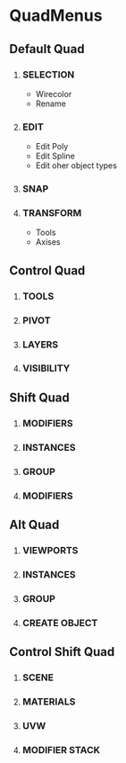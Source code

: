 # QuadMenus



## Default Quad

1. ### SELECTION
	- Wirecolor
	- Rename
1. ### EDIT
	- Edit Poly
	- Edit Spline
	- Edit oher object types
1. ### SNAP
1. ### TRANSFORM
	- Tools
	- Axises


## Control Quad

1. ### TOOLS
1. ### PIVOT
1. ### LAYERS
1. ### VISIBILITY



## Shift Quad

1. ### MODIFIERS
1. ### INSTANCES
1. ### GROUP
1. ### MODIFIERS



## Alt Quad

1. ### VIEWPORTS
1. ### INSTANCES
1. ### GROUP
1. ### CREATE OBJECT



## Control Shift Quad

1. ### SCENE
1. ### MATERIALS
1. ### UVW
1. ### MODIFIER STACK
